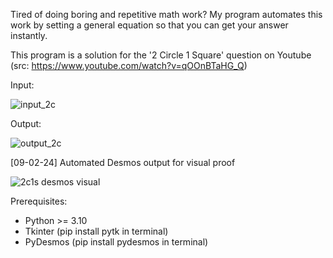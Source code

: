 Tired of doing boring and repetitive math work? My program automates this work by setting a general equation so that you can get your answer instantly.

This program is a solution for the '2 Circle 1 Square' question on Youtube (src: https://www.youtube.com/watch?v=qOOnBTaHG_Q)

Input: 


![input_2c](https://github.com/mynoveldownloads/2-Circle-1-Square/assets/129578538/dbf169d2-b9ec-43d4-8a58-4d717afdf43b)


Output:


![output_2c](https://github.com/mynoveldownloads/2-Circle-1-Square/assets/129578538/9a04a574-42b6-40b3-91e4-200c99955ed2)



[09-02-24] Automated Desmos output for visual proof


![2c1s desmos visual](https://github.com/mynoveldownloads/2-Circle-1-Square/assets/129578538/2a842087-4a3e-4f84-b540-020e69de7134)



Prerequisites:
- Python >= 3.10
- Tkinter (pip install pytk in terminal)
- PyDesmos (pip install pydesmos in terminal)
